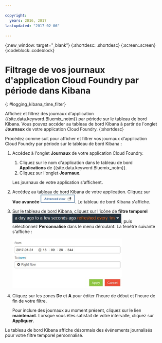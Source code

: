 ```yaml
---

copyright:
  years: 2016, 2017
lastupdated: "2017-02-06"

---
```



{:new_window: target="_blank"}
{:shortdesc: .shortdesc}
{:screen:.screen}
{:codeblock:.codeblock}


# Filtrage de vos journaux d'application Cloud Foundry par période dans Kibana
{: #logging_kibana_time_filter}


Affichez et filtrez des journaux d'application {{site.data.keyword.Bluemix_notm}} par période sur le tableau de bord Kibana. Vous pouvez accéder au tableau de bord Kibana à partir de l'onglet **Journaux** de votre application Cloud Foundry. 
{:shortdesc}

Procédez comme suit pour afficher et filtrer vos journaux d'application Cloud Foundry par période sur le tableau de bord Kibana :

1. Accédez à l'onglet **Journaux** de votre application Cloud Foundry. 

    1. Cliquez sur le nom d'application dans le tableau de bord **Applications** de {{site.data.keyword.Bluemix_notm}}.
    2. Cliquez sur l'onglet **Journaux**. 
    
    Les journaux de votre application s'affichent.

2. Accédez au tableau de bord Kibana de votre application. Cliquez sur **Vue avancée** ![Lien Vue avancée](images/logging_advanced_view.jpg "Lien Vue avancée"). Le tableau de bord Kibana s'affiche.


3. Sur le tableau de bord Kibana, cliquez sur l'icône de **filtre temporel**![Filtre temporel Kibana](images/logging_kibana_time_filter.jpg "Filtre temporel Kibana"), puis sélectionnez **Personnalisé** dans le menu déroulant. La fenêtre suivante s'affiche :

    ![Filtre temporel personnalisé sur le tableau de bord Kibana](images/logging_custom_time_filter.jpg "Filtre temporel personnalisé sur le tableau de bord Kibana")

4. Cliquez sur les zones **De** et **A** pour éditer l'heure de début et l'heure de fin de votre filtre. 
    
    Pour inclure des journaux au moment présent, cliquez sur le lien **maintenant**. 
    Lorsque vous êtes satisfait de votre intervalle, cliquez sur **Appliquer**. 

Le tableau de bord Kibana affiche désormais des événements journalisés pour votre filtre temporel personnalisé.
